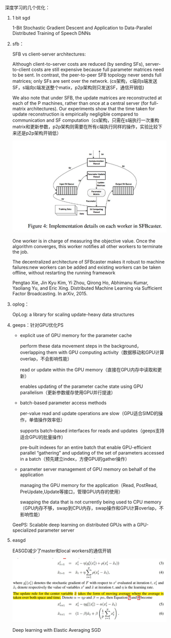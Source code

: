 深度学习的几个优化：


1. 1 bit sgd
	
	1-Bit Stochastic Gradient Descent and Application to Data-Parallel Distributed Training of Speech DNNs 

2. sfb：

	SFB vs client-server architectures:

	Although client-to-server costs are reduced (by sending SFs), server-to-client
	costs are still expensive because full parameter matrices need to be sent.  In contrast, the peer-to-peer SFB topology never sends full matrices; only SFs are sent over the network. (cs架构，c端向s端发送SF，s端向c端发送整个matix，p2p架构则只发送SF，通信开销低)

	We also note that under SFB, the update matrices are reconstructed at each of the P machines, rather than once at a	central server (for full-matrix architectures). Our experiments show that the time taken for update reconstruction is empirically negligible compared to communication and SF computation（cs架构，只需在s端执行一次重构matrix和更新参数，p2p架构则需要在所有c端执行同样的操作，实验比较下来还是p2p架构开销低）

	![](./images/SFBcaster.jpg)

	One worker is in charge of
	measuring the objective value. Once the algorithm converges, this worker notifies all other workers
	to terminate the job.

	The decentralized architecture of SFBcaster makes it robust to machine failures:new workers can be added and existing
	workers can be taken offline, without restarting the running framework
	
	Pengtao Xie, Jin Kyu Kim, Yi Zhou, Qirong Ho, Abhimanu Kumar, Yaoliang Yu, and Eric Xing. Distributed Machine Learning via Sufficient Factor Broadcasting. In arXiv, 2015.



3. oplog：

	
	OpLog: a library for scaling update-heavy data structures



4. geeps：针对GPU优化PS

	- explicit use of GPU memory for the parameter cache
	
		perform these data movement steps in the background， overlapping them with GPU computing activity（数据移动和GPU计算overlap，不会影响性能）

		read or update within the GPU memory（直接在GPU内存中读取和更新）

		enables updating of the parameter cache state using GPU parallelism（更新参数缓存使用GPU并行提速）
		
	- batch-based parameter access methods

		per-value read and update operations are slow（GPU适合SIMD的操作，单值操作效率低）

		supports batch-based interfaces for reads and updates（geeps支持适合GPU的批量操作）

		pre-built indexes for an entire batch that enable GPU-efficient parallel “gathering” and updating of the set of parameters accessed in a batch（预先建立index，方便GPU的gather操作）


	- parameter server management of GPU memory on behalf of the application

		managing the GPU memory for the application（Read, PostRead, PreUpdate,Update等接口，管理GPU内存的使用）

		swapping the data that is not currently being used to CPU memory（GPU内存不够，swap到CPU内存，swap操作和GPU计算overlap，不影响性能）

	GeePS: Scalable deep learning on distributed GPUs with a GPU-specialized parameter server

5. easgd

	EASGD减少了master和local workers的通信开销

	![](./images/easgd.jpg)	

	Deep learning with Elastic Averaging SGD